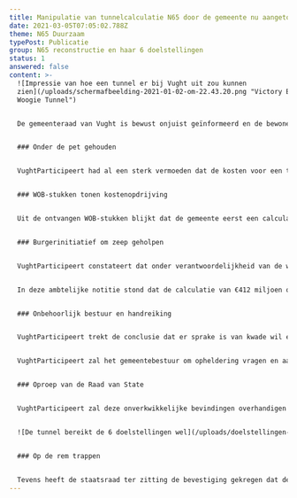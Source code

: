 ```yaml
---
title: Manipulatie van tunnelcalculatie N65 door de gemeente nu aangetoond
date: 2021-03-05T07:05:02.788Z
theme: N65 Duurzaam
typePost: Publicatie
group: N65 reconstructie en haar 6 doelstellingen
status: 1
answered: false
content: >-
  ![Impressie van hoe een tunnel er bij Vught uit zou kunnen
  zien](/uploads/schermafbeelding-2021-01-02-om-22.43.20.png "Victory Boogie
  Woogie Tunnel")


  De gemeenteraad van Vught is bewust onjuist geïnformeerd en de bewoners van Vught zijn misleid. Tot die conclusie komt VughtParticipeert na lezing van de gemeentelijke stukken die boven tafel gekomen zijn na een WOB-procedure. “Als je de ambtelijke stukken onder ogen krijgt is het in één oogopslag duidelijk dat de feiten opzettelijk verdraaid zijn. Verbijsterend dat dit gebeurt in ons land.” 


  ### Onder de pet gehouden


  VughtParticipeert had al een sterk vermoeden dat de kosten voor een tunnel in Vught onnodig hoog waren begroot. Deze kostencalculatie van €412 miljoen lag ver boven het beschikbare budget. Vorig najaar heeft Vught Participeert moeite gedaan om de berekeningen van dit bedrag boven tafel te krijgen. “Wij hebben vele brieven gestuurd. De gemeente deed echter alles eraan in hun antwoorden de feiten met opzichtig gedraai te maskeren.” Vandaar dat VughtParticipeert genoodzaakt was om met een WOB-verzoek (Wet Openbaarheid Bestuur) alle documentatie over de kostencalculatie overhandigd te krijgen. 


  ### WOB-stukken tonen kostenopdrijving


  Uit de ontvangen WOB-stukken blijkt dat de gemeente eerst een calculatie heeft laten maken voor een eenvoudige tunnelbuis voor de N65 met twee rijstroken per richting, zoals het uitgangspunt van VughtParticipeert was. Uit deze begroting blijkt dat een N65 tunnel met wat passen en meten zeker realistisch is. Vermoedelijk kwam deze boodschap ambtelijk of politiek niet goed uit. Vandaar dat een week later opeens nog een opdracht gegeven werd voor een tweede calculatie waarbij onnodig dure extra aansluitingen in de tunnel gemaakt werden. “Daarmee begonnen de kosten de pan uit te rijzen. En dat niet alleen, diverse kostenposten werden aan de calculatie toegevoegd onder benamingen als onvoorzien, objectrisico, risicoreservering, object overstijgend risico en scheefte investeringskosten, oplopend tot ruim 40 % van de werkelijke bouwkosten.” De kosten stegen daarmee tot €412 miljoen, dat ver boven het budget lag.  


  ### Burgerinitiatief om zeep geholpen


  VughtParticipeert constateert dat onder verantwoordelijkheid van de wethouder moedwillig het burgerinitiatief voor de N65 tunnel is getorpedeerd en daarmee een duurzame oplossing in Vught om zeep is geholpen. Dat is niet het enige kwaad, want ook de gemeenteraad is zo goed als zeker bewust onjuist geïnformeerd. Vorig voorjaar kreeg de gemeenteraad duidelijk te horen dat de kostencalculatie van €412 miljoen zou gaan om een eenvoudige tunnel. Deze notitie werd verzonden vlak voor het gemeenteraadszitting op 14 mei 2020, waarbij de gemeenteraad min of meer voor een voldongen feit werd gesteld. 


  In deze ambtelijke notitie stond dat de calculatie van €412 miljoen om een eenvoudige tunnel zou gaan met vier rijstroken voorzien van een bij dit verhaal passende tekening. “Dit verhaal is echter strijdig met de werkelijke kostencalculatie zoals blijkt uit de WOB-stukken. De dure calculatie betreft een geheel andere tunnel met vier extra aansluitingen. Deze complexe tunnel moet 6 tot 8 rijstroken tellen over de hele lengte van de tunnelbuis.” Het Bouwbesluit verplicht namelijk tot dit aantal rijstroken bij extra aansluitingen in een tunnel. Anders dan in een tunnel voor uitsluitend doorgaand verkeer, waarbij volstaan kan worden met vier rijstroken. Deze laatste tunnel heeft VughtParticipeert voor ogen.


  ### Onbehoorlijk bestuur en handreiking


  VughtParticipeert trekt de conclusie dat er sprake is van kwade wil en onbehoorlijk bestuur, en dat een eenvoudige N65 tunnel wel degelijk een realistische optie is. Met de WOB-stukken in de hand wordt dit feit eindelijk bevestigd. 


  VughtParticipeert zal het gemeentebestuur om opheldering vragen en aandringen op een hernieuwd onderzoek naar een tunnel. De gemeente kan daarbij gebruik maken van het voorwerk dat door VughtParticipeert is gedaan in samenwerking met Stichting Comité N65.


  ### Oproep van de Raad van State


  VughtParticipeert zal deze onverkwikkelijke bevindingen overhandigen aan de Raad van State, waar nu al ruim dertig beroepsschriften liggen, o.a. over onbehoorlijk bestuur. Op de zitting op 2 maart gaf de staatsraad aan dat het de gemeenteraad volledig vrij staat haar plannen te heroverwegen in overleg met de bewoners. Het is onjuist te veronderstellen, zo benadrukte de staatsraad, dat de gemeente daarmee moet wachten totdat de Raad van State haar uitspraak heeft gedaan. VughtParticipeert gaat ervan uit dat de oproep van de staatsraad niet aan dovemansoren besteed is en is bereid haar bijdrage te leveren om te komen tot een duurzame oplossing die aan alle doelen realiseert. Ter vergelijking:


  ![De tunnel bereikt de 6 doelstellingen wel](/uploads/doelstellingen-n65-reconstructie.png "Doelstellingen N65")


  ### Op de rem trappen


  Tevens heeft de staatsraad ter zitting de bevestiging gekregen dat de gemeente de schop nog niet de grond in laat gaan totdat de Raad van State, vermoedelijk eind dit jaar, een besluit heeft genomen. VughtParticipeert wijst wél op het risico dat er al over enkele maanden een aannemer geselecteerd is waar de gemeente niet meer vanaf kan. Dus er moet nu echt op de rem worden getrapt om dit onzalige plan te stoppen. De bewoners van Vught en Helvoirt hebben recht op een duurzame toekomstvaste N65 tunnel.
---
```

